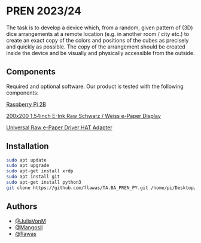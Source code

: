 
# PREN 2023/24
The task is to develop a device which, from a random, given pattern of (3D) 
dice arrangements at a remote location (e.g. in another room / city etc.) to create an exact copy 
of the colors and positions of the cubes as precisely and quickly as possible. The copy of the arrangement 
should be created inside the device and be visually and physically accessible from the outside.

## Components
Required and optional software. Our product is tested with the following components:

[Raspberry Pi 2B](https://www.raspberrypi.com/products/raspberry-pi-2-model-b/)

[200x200 1.54inch E-Ink Raw Schwarz / Weiss e-Paper Display](https://www.bastelgarage.ch/200x200-1-54inch-e-ink-raw-schwarz-weiss-e-paper-display?search=200x200%201.54inch%20e-ink%20raw%20schwarz%20%2F%20weiss%20e-paper%20displa)

[Universal Raw e-Paper Driver HAT Adapter](https://www.bastelgarage.ch/universal-raw-e-paper-driver-hat-adapter?search=Universal%20Raw%20e-Paper%20Driver%20HAT%20Adapter)

## Installation

```bash
sudo apt update
sudo apt upgrade
sudo apt-get install xrdp
sudo apt install git
sudo apt-get install python3
git clone https://github.com/flawas/TA.BA_PREN_PY.git /home/pi/Desktop/PREN

```
    
## Authors

- [@JuliaVonM](https://github.com/JuliaVonM)
- [@Mangosil](https://github.com/Mangosil)
- [@flawas](https://github.com/flawas)
